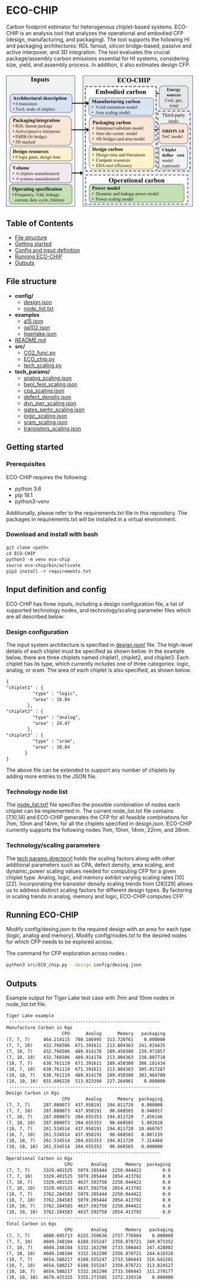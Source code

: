 # ECO-CHIP

Carbon footprint estimator for heterogenous chiplet-based systems. 
ECO-CHIP is an analysis tool that analyzes the operational and embodied CFP (design, manufacturing, and packaging). The tool supports the following HI and packaging architectures: RDL fanout, silicon bridge-based, passive and active interposer, and 3D integration. The tool evaluates the crucial package/assembly carbon emissions essential for HI systems, considering size, yield, and assembly process. In addition, it also estimates design CFP.  

<img src="eco-chip-top.png" alt="drawing" width="600"/>


## Table of Contents

-   [File structure](#file-structure)
-   [Getting started](#getting-started)
-   [Config and input definition](#input-definition-and-config)
-   [Running ECO-CHIP](#running-eco-chip)
-   [Outputs](#outputs)


## File structure

- **config/**
  - [design.json](./config/design.json)
  - [node_list.txt](./config/node_list.txt)
- **examples**
  - [a15.json](./examples/a15.json)
  - [ga102.json](./examples/ga102.json)
  - [tigerlake.json](./examples/tigerlake.json)
- [README.md](./README.md)
- **src/**
  - [CO2_func.py](./src/CO2_func.py)
  - [ECO_chip.py](./src/ECO_chip.py)
  - [tech_scaling.py](./src/tech_scaling.py)
- **tech_params/**
  - [analog_scaling.json](./tech_params/analog_scaling.json)
  - [beol_feol_scaling.json](./tech_params/beol_feol_scaling.json)
  - [cpa_scaling.json](./tech_params/cpa_scaling.json)
  - [defect_density.json](./tech_params/defect_density.json)
  - [dyn_pwr_scaling.json](./tech_params/dyn_pwr_scaling.json)
  - [gates_perhr_scaling.json](./tech_params/gates_perhr_scaling.json)
  - [logic_scaling.json](./tech_params/logic_scaling.json)
  - [sram_scaling.json](./tech_params/sram_scaling.json)
  - [transistors_scaling.json](./tech_params/transistors_scaling.json)

## Getting started

### Prerequisites

ECO-CHIP requires the following:

- python 3.6
- pip 18.1
- python3-venv

Additionally, please refer to the requirements.txt file in this repository. The packages in requirements.txt will be installed in a virtual environment.

### Download and install with bash

```
git clone <path>
cd ECO-CHIP
python3 -m venv eco-chip
source eco-chip/bin/activate
pip3 install -r requirements.txt
```

## Input definition and config

ECO-CHIP has three inputs, including a design configuration file, a list of supported technology nodes, and technology/scaling parameter files which are all described below: 

### Design configuration

The input system architecture is specified in [design.json!](config/design.json) file. The high-level details of each chiplet must be specified as shown below. In the example below, there are three chiplets named chiplet1, chiplet2, and chiplet3.  Each chiplet has its type, which currently includes one of three categories: logic, analog, or sram. The area of each chiplet is also specified, as shown below.  

```
{
"chiplet1" : {
          "type" : "logic",
          "area" : 16.04
        },
"chiplet2" : {
          "type" : "analog",
          "area" : 24.47
        },
"chiplet3" : {
          "type" : "sram",
          "area" : 10.84
       }
}
```
The above file can be extended to support any number of chiplets by adding more entries to the JSON file. 

### Technology node list

The [node_list.txt!](./config/node_list.txt) file specifies the possible combination of nodes each chiplet can be implemented in. The current node_list.txt file contains [7,10,14] and ECO-CHIP generates the CFP for  all feasible combinations for 7nm, 10nm and 14nm, for all the chiplets specified in design.json. ECO-CHIP currently supports the following nodes 7nm, 10nm, 14nm, 22nm, and 28nm. 


### Technology/scaling parameters 

The [tech params directory!](./tech_params/.) holds the scaling factors along with other additional parameters such as CPA, defect density, area scaling, and dynamic_power scaling values  needed for computing CFP for a given chiplet type. 
Analog, logic, and memory exhibit varying scaling rates [10][22]. Incorporating the transistor density scaling trends from [28][29] allows us to address distinct scaling factors for different design types. By factoring in scaling trends in analog, memory and logic, ECO-CHIP computes CFP.


## Running ECO-CHIP

Modify config/desing.json to the required design with an area for each type (logic, analog and memory). Modify config/nodes.txt to the desired nodes for which CFP needs to be explored across. 
    
The command for CFP exploration across nodes : 

```sh
python3 src/ECO_chip.py --design config/desing.json 
```

## Outputs

Example output for Tiger Lake test case with 7nm and 10nm nodes in node_list.txt file. 

```
Tiger Lake example
 ---------------------------------------------------------
Manufacture Carbon in Kgs 
                     CPU      Analog      Memory   packaging
(7, 7, 7)     464.214115  708.186995  313.720761    0.000000
(7, 7, 10)    432.766506  671.391611  213.804363  241.024435
(7, 10, 7)    432.766506  489.914178  289.450300  239.971857
(7, 10, 10)   432.766506  489.914178  213.804363  238.807710
(10, 7, 7)    630.761119  671.391611  289.450300  306.181434
(10, 7, 10)   630.761119  671.391611  213.804363  305.017287
(10, 10, 7)   630.761119  489.914178  289.450300  303.964709
(10, 10, 10)  655.606228  513.023394  227.264961    0.000000
 ---------------------------------------------------------
Design Carbon in Kgs 
                     CPU      Analog      Memory  packaging
(7, 7, 7)     287.080073  437.958191  194.011720   0.000000
(7, 7, 10)    287.080073  437.958191   90.660565   8.948917
(7, 10, 7)    287.080073  204.655353  194.011720   7.456146
(7, 10, 10)   287.080073  204.655353   90.660565   5.802618
(10, 7, 7)    261.534514  437.958191  194.011720  10.460767
(10, 7, 10)   261.534514  437.958191   90.660565   8.807239
(10, 10, 7)   261.534514  204.655353  194.011720   7.314468
(10, 10, 10)  261.534514  204.655353   90.660565   0.000000
 ---------------------------------------------------------
Operational Carbon in Kgs 
                      CPU       Analog       Memory  packaging
(7, 7, 7)     3329.401525  5079.205444  2250.044422        0.0
(7, 7, 10)    3329.401525  5079.205444  2054.413792        0.0
(7, 10, 7)    3329.401525  4637.592758  2250.044422        0.0
(7, 10, 10)   3329.401525  4637.592758  2054.413792        0.0
(10, 7, 7)    3762.284583  5079.205444  2250.044422        0.0
(10, 7, 10)   3762.284583  5079.205444  2054.413792        0.0
(10, 10, 7)   3762.284583  4637.592758  2250.044422        0.0
(10, 10, 10)  3762.284583  4637.592758  2054.413792        0.0
 ---------------------------------------------------------
Total Carbon in Kgs 
                      CPU       Analog       Memory   packaging
(7, 7, 7)     4080.695713  6225.350630  2757.776904    0.000000
(7, 7, 10)    4049.248104  6188.555247  2358.878721  249.973352
(7, 10, 7)    4049.248104  5332.162290  2733.506443  247.428002
(7, 10, 10)   4049.248104  5332.162290  2358.878721  244.610328
(10, 7, 7)    4654.580217  6188.555247  2733.506443  316.642201
(10, 7, 10)   4654.580217  6188.555247  2358.878721  313.824527
(10, 10, 7)   4654.580217  5332.162290  2733.506443  311.279177
(10, 10, 10)  4679.425325  5355.271505  2372.339318    0.000000
```





